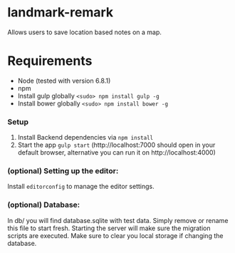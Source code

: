 # landmark-remark
Allows users to save location based notes on a map.

# Requirements #
 - Node (tested with version 6.8.1)
 - npm
 - Install gulp globally `<sudo> npm install gulp -g`
 - Install bower globally `<sudo> npm install bower -g`

### Setup 
1. Install Backend dependencies via `npm install`
2. Start the app `gulp start` (http://localhost:7000 should open in your default browser, alternative you can run it on http://localhost:4000)

### (optional) Setting up the editor:
Install `editorconfig` to manage the editor settings.

### (optional) Database:
In db/ you will find database.sqlite with test data. Simply remove or rename this file to start fresh.
Starting the server will make sure the migration scripts are executed.
Make sure to clear you local storage if changing the database.
